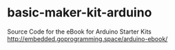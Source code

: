 # basic-maker-kit-arduino
Source Code for the eBook for Arduino Starter Kits
http://embedded.goprogramming.space/arduino-ebook/


